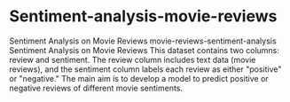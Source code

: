# Sentiment-analysis-movie-reviews
Sentiment Analysis on Movie Reviews
movie-reviews-sentiment-analysis
Sentiment Analysis on Movie Reviews This dataset contains two columns: review and sentiment. 
The review column includes text data (movie reviews), and the sentiment column labels each review as either "positive" or "negative." 
The main aim is to develop a model to predict positive or negative reviews of different movie sentiments.
